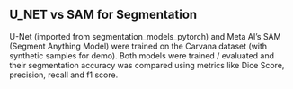 ## U_NET vs SAM for Segmentation
U-Net (imported from segmentation_models_pytorch) and Meta AI’s SAM (Segment Anything Model) were trained on the Carvana dataset (with synthetic samples for demo). Both models were trained / evaluated and their segmentation accuracy was compared using metrics like Dice Score, precision, recall and f1 score.